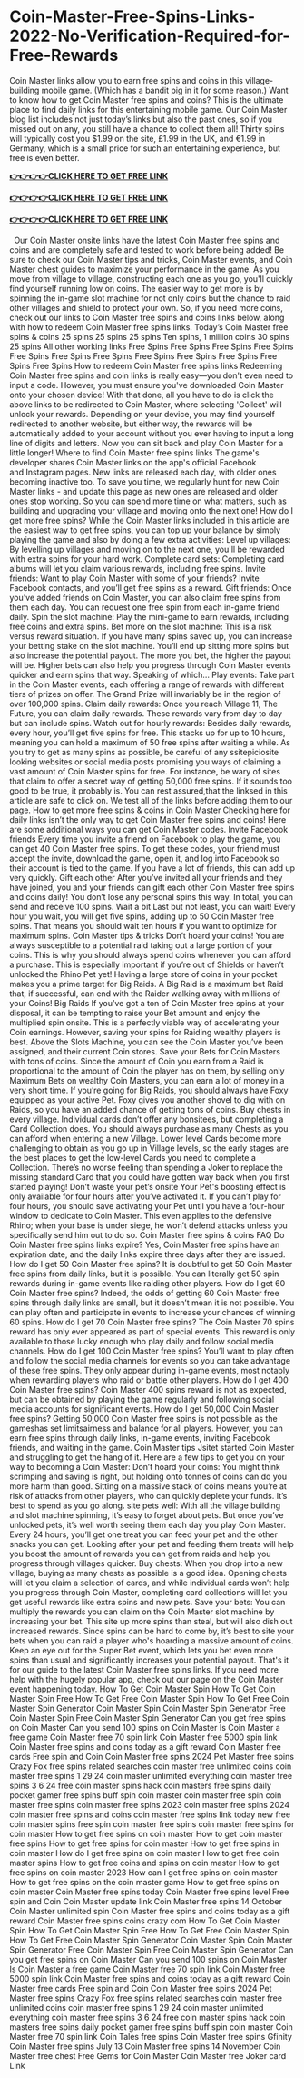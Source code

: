 # Coin-Master-Free-Spins-Links-2022-No-Verification-Required-for-Free-Rewards
Coin Master links allow you to earn free spins and coins in this village-building mobile game. (Which has a bandit pig in it for some reason.) Want to know how to get Coin Master free spins and coins? This is the ultimate place to find daily links for this entertaining mobile game. Our Coin Master blog list includes not just today’s links but also the past ones, so if you missed out on any, you still have a chance to collect them all! Thirty spins will typically cost you $1.99 on the site, £1.99 in the UK, and €1.99 in Germany, which is a small price for such an entertaining experience, but free is even better.


 
**[👉👉👉👉CLICK HERE TO GET FREE LINK](https://usaofferzon.com/coinmaster)**


**[👉👉👉👉CLICK HERE TO GET FREE LINK](https://usaofferzon.com/giftcard)**


**[👉👉👉👉CLICK HERE TO GET FREE LINK](https://usaofferzon.com/alloffergiftcard)**



 
Our Coin Master onsite links have the latest Coin Master free spins and coins and are completely safe and tested to work before being added! Be sure to check our Coin Master tips and tricks, Coin Master events, and Coin Master chest guides to maximize your performance in the game.
As you move from village to village, constructing each one as you go, you'll quickly find yourself running low on coins. The easier way to get more is by spinning the in-game slot machine for not only coins but the chance to raid other villages and shield to protect your own.
So, if you need more coins, check out our links to Coin Master free spins and coins links below, along with how to redeem Coin Master free spins links.
Today’s Coin Master free spins & coins
25 spins
25 spins
25 spins
Ten spins, 1 million coins
30 spins
25 spins
All other working links
Free Spins
Free Spins
Free Spins
Free Spins
Free Spins
Free Spins
Free Spins
Free Spins
Free Spins
Free Spins
Free Spins
Free Spins
How to redeem Coin Master free spins links
Redeeming Coin Master free spins and coin links is really easy—you don't even need to input a code. However, you must ensure you've downloaded Coin Master onto your chosen device!
With that done, all you have to do is click the above links to be redirected to Coin Master, where selecting 'Collect' will unlock your rewards.
Depending on your device, you may find yourself redirected to another website, but either way, the rewards will be automatically added to your account without you ever having to input a long line of digits and letters.
Now you can sit back and play Coin Master for a little longer!
Where to find Coin Master free spins links
The game's developer shares Coin Master links on the app's official Facebook and Instagram pages. New links are released each day, with older ones becoming inactive too. To save you time, we regularly hunt for new Coin Master links - and update this page as new ones are released and older ones stop working. So you can spend more time on what matters, such as building and upgrading your village and moving onto the next one!
How do I get more free spins?
While the Coin Master links included in this article are the easiest way to get free spins, you can top up your balance by simply playing the game and also by doing a few extra activities:
Level up villages: By levelling up villages and moving on to the next one, you'll be rewarded with extra spins for your hard work.
Complete card sets: Completing card albums will let you claim various rewards, including free spins.
Invite friends: Want to play Coin Master with some of your friends? Invite Facebook contacts, and you’ll get free spins as a reward.
Gift friends: Once you’ve added friends on Coin Master, you can also claim free spins from them each day. You can request one free spin from each in-game friend daily.
Spin the slot machine: Play the mini-game to earn rewards, including free coins and extra spins.
Bet more on the slot machine: This is a risk versus reward situation. If you have many spins saved up, you can increase your betting stake on the slot machine. You’ll end up sitting more spins but also increase the potential payout. The more you bet, the higher the payout will be. Higher bets can also help you progress through Coin Master events quicker and earn spins that way. Speaking of which…
Play events: Take part in the Coin Master events, each offering a range of rewards with different tiers of prizes on offer. The Grand Prize will invariably be in the region of over 100,000 spins.
Claim daily rewards: Once you reach Village 11, The Future, you can claim daily rewards. These rewards vary from day to day but can include spins.
Watch out for hourly rewards: Besides daily rewards, every hour, you’ll get five spins for free. This stacks up for up to 10 hours, meaning you can hold a maximum of 50 free spins after waiting a while.
As you try to get as many spins as possible, be careful of any ssitepiciosite looking websites or social media posts promising you ways of claiming a vast amount of Coin Master spins for free. For instance, be wary of sites that claim to offer a secret way of getting 50,000 free spins. If it sounds too good to be true, it probably is. You can rest assured,that the linksed in this article are safe to click on. We test all of the links before adding them to our page.
How to get more free spins & coins in Coin Master
Checking here for daily links isn’t the only way to get Coin Master free spins and coins! Here are some additional ways you can get Coin Master codes.
Invite Facebook friends
Every time you invite a friend on Facebook to play the game, you can get 40 Coin Master free spins. To get these codes, your friend must accept the invite, download the game, open it, and log into Facebook so their account is tied to the game. If you have a lot of friends, this can add up very quickly.
Gift each other
After you’ve invited all your friends and they have joined, you and your friends can gift each other Coin Master free spins and coins daily! You don’t lose any personal spins this way. In total, you can send and receive 100 spins.
Wait a bit
Last but not least, you can wait! Every hour you wait, you will get five spins, adding up to 50 Coin Master free spins. That means you should wait ten hours if you want to optimize for maximum spins.
Coin Master tips & tricks
Don’t hoard your coins!
You are always susceptible to a potential raid taking out a large portion of your coins. This is why you should always spend coins whenever you can afford a purchase. This is especially important if you’re out of Shields or haven’t unlocked the Rhino Pet yet!
Having a large store of coins in your pocket makes you a prime target for Big Raids. A Big Raid is a maximum bet Raid that, if successful, can end with the Raider walking away with millions of your Coins!
Big Raids
If you’ve got a ton of Coin Master free spins at your disposal, it can be tempting to raise your Bet amount and enjoy the multiplied spin onsite. This is a perfectly viable way of accelerating your Coin earnings. However, saving your spins for Raiding wealthy players is best.
Above the Slots Machine, you can see the Coin Master you’ve been assigned, and their current Coin stores. Save your Bets for Coin Masters with tons of coins. Since the amount of Coin you earn from a Raid is proportional to the amount of Coin the player has on them, by selling only Maximum Bets on wealthy Coin Masters, you can earn a lot of money in a very short time.
If you’re going for Big Raids, you should always have Foxy equipped as your active Pet. Foxy gives you another shovel to dig with on Raids, so you have an added chance of getting tons of coins.
Buy chests in every village.
Individual cards don’t offer any bonsitees, but completing a Card Collection does. You should always purchase as many Chests as you can afford when entering a new Village. Lower level Cards become more challenging to obtain as you go up in Village levels, so the early stages are the best places to get the low-level Cards you need to complete a Collection. There’s no worse feeling than spending a Joker to replace the missing standard Card that you could have gotten way back when you first started playing!
Don’t waste your pet’s onsite
Your Pet's boosting effect is only available for four hours after you’ve activated it. If you can’t play for four hours, you should save activating your Pet until you have a four-hour window to dedicate to Coin Master.
This even applies to the defensive Rhino; when your base is under siege, he won’t defend attacks unless you specifically send him out to do so.
Coin Master free spins & coins FAQ
Do Coin Master free spins links expire?
Yes, Coin Master free spins have an expiration date, and the daily links expire three days after they are issued.
How do I get 50 Coin Master free spins?
It is doubtful to get 50 Coin Master free spins from daily links, but it is possible. You can literally get 50 spin rewards during in-game events like raiding other players.
How do I get 60 Coin Master free spins?
Indeed, the odds of getting 60 Coin Master free spins through daily links are small, but it doesn’t mean it is not possible. You can play often and participate in events to increase your chances of winning 60 spins.
How do I get 70 Coin Master free spins?
The Coin Master 70 spins reward has only ever appeared as part of special events. This reward is only available to those lucky enough who play daily and follow social media channels.
How do I get 100 Coin Master free spins?
You’ll want to play often and follow the social media channels for events so you can take advantage of these free spins. They only appear during in-game events, most notably when rewarding players who raid or battle other players.
How do I get 400 Coin Master free spins?
Coin Master 400 spins reward is not as expected, but can be obtained by playing the game regularly and following social media accounts for significant events.
How do I get 50,000 Coin Master free spins?
Getting 50,000 Coin Master free spins is not possible as the gameshas set limitsairness and balance for all players. However, you can earn free spins through daily links, in-game events, inviting Facebook friends, and waiting in the game.
Coin Master tips
Jsitet started Coin Master and struggling to get the hang of it. Here are a few tips to get you on your way to becoming a Coin Master:
Don’t hoard your coins: You might think scrimping and saving is right, but holding onto tonnes of coins can do you more harm than good. Sitting on a massive stack of coins means you’re at risk of attacks from other players, who can quickly deplete your funds. It’s best to spend as you go along.
site pets well: With all the village building and slot machine spinning, it’s easy to forget about pets. But once you’ve unlocked pets, it’s well worth seeing them each day you play Coin Master. Every 24 hours, you’ll get one treat you can feed your pet and the other snacks you can get. Looking after your pet and feeding them treats will help you boost the amount of rewards you can get from raids and help you progress through villages quicker.
Buy chests: When you drop into a new village, buying as many chests as possible is a good idea. Opening chests will let you claim a selection of cards, and while individual cards won’t help you progress through Coin Master, completing card collections will let you get useful rewards like extra spins and new pets.
Save your bets: You can multiply the rewards you can claim on the Coin Master slot machine by increasing your bet. This site up more spins than steal, but will also dish out increased rewards. Since spins can be hard to come by, it’s best to site your bets when you can raid a player who's hoarding a massive amount of coins. Keep an eye out for the Super Bet event, which lets you bet even more spins than usual and significantly increases your potential payout.
That's it for our guide to the latest Coin Master free spins links. If you need more help with the hugely popular app, check out our page on the Coin Master event happening today.
How To Get Coin Master Spin
How To Get Coin Master Spin Free
How To Get Free Coin Master Spin
How To Get Free Coin Master Spin Generator
Coin Master Spin
Coin Master Spin Generator
Free Coin Master Spin
Free Coin Master Spin Generator
Can you get free spins on Coin Master
Can you send 100 spins on Coin Master
Is Coin Master a free game
Coin Master free 70 spin link
Coin Master free 5000 spin link
Coin Master free spins and coins today as a gift reward
Coin Master free cards
Free spin and Coin
Coin Master free spins 2024
Pet Master free spins
Crazy Fox free spins
related searches
coin master free unlimited coins
coin master free spins 1 29 24
coin master unlimited everything
coin master free spins 3 6 24
free coin master spins hack
coin masters free spins daily
pocket gamer free spins
buff spin coin master
coin master free spin
coin master free spins
coin master free spins 2023
coin master free spins 2024
coin master free spins and coins
coin master free spins link today new
free coin master spins
free spin coin master
free spins coin master
free spins for coin master
How to get free spins on coin master
How to get coin master free spins
How to get free spins for coin master
How to get free spins in coin master
How do I get free spins on coin master
How to get free coin master spins
How to get free coins and spins on coin master
How to get free spins on coin master 2023
How can I get free spins on coin master
How to get free spins on the coin master game
How to get free spins on coin master
Coin Master free spins today
Coin Master free spins level
Free spin and Coin
Coin Master update link
Coin Master free spins 14 October
Coin Master unlimited spin
Coin Master free spins and coins today as a gift reward
Coin Master free spins coins crazy com
How To Get Coin Master Spin
How To Get Coin Master Spin Free
How To Get Free Coin Master Spin
How To Get Free Coin Master Spin Generator
Coin Master Spin
Coin Master Spin Generator
Free Coin Master Spin
Free Coin Master Spin Generator
Can you get free spins on Coin Master
Can you send 100 spins on Coin Master
Is Coin Master a free game
Coin Master free 70 spin link
Coin Master free 5000 spin link
Coin Master free spins and coins today as a gift reward
Coin Master free cards
Free spin and Coin
Coin Master free spins 2024
Pet Master free spins
Crazy Fox free spins
related searches
coin master free unlimited coins
coin master free spins 1 29 24
coin master unlimited everything
coin master free spins 3 6 24
free coin master spins hack
coin masters free spins daily
pocket gamer free spins
buff spin coin master
Coin Master free 70 spin link
Coin Tales free spins
Coin Master free spins Gfinity
Coin Master free spins July 13
Coin Master free spins 14 November
Coin Master free chest
Free Gems for Coin Master
Coin Master free Joker card Link
